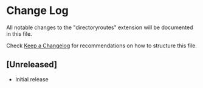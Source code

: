 # Change Log

All notable changes to the "directoryroutes" extension will be documented in this file.

Check [Keep a Changelog](http://keepachangelog.com/) for recommendations on how to structure this file.

## [Unreleased]

- Initial release